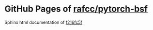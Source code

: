 GitHub Pages of [rafcc/pytorch-bsf](https://github.com/rafcc/pytorch-bsf.git)
===
Sphinx html documentation of [f216fc5f](https://github.com/rafcc/pytorch-bsf/tree/f216fc5ff32fe15492dfa59c8bdbbe0b0b2a6163)
